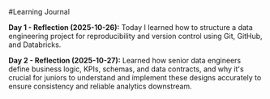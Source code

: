 #Learning Journal

**Day 1 - Reflection (2025-10-26):** Today I learned how to structure a data engineering project for reproducibility and version control using Git, GitHub, and Databricks.

**Day 2 - Reflection (2025-10-27):** Learned how senior data engineers define business logic, KPIs, schemas, and data contracts, and why it's crucial for juniors to understand and implement these designs accurately to ensure consistency and reliable analytics downstream.